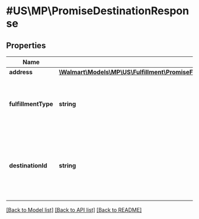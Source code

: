 # #US\MP\PromiseDestinationResponse

## Properties

Name | Type | Description | Notes
------------ | ------------- | ------------- | -------------
**address** | [**\Walmart\Models\MP\US\Fulfillment\PromiseFulfillmentsRequestPayloadDestinationsInnerAddress**](PromiseFulfillmentsRequestPayloadDestinationsInnerAddress.md) |  | [optional]
**fulfillmentType** | **string** | Fulfillment Type of an order. Currently supported type : 'DELIVERY' | [optional]
**destinationId** | **string** | Destination id detail. For example : 'fulfillment type for DELIVERY has destinationId 0 | [optional]


[[Back to Model list]](../) [[Back to API list]](../../Api/US/MP) [[Back to README]](../../README.md)
